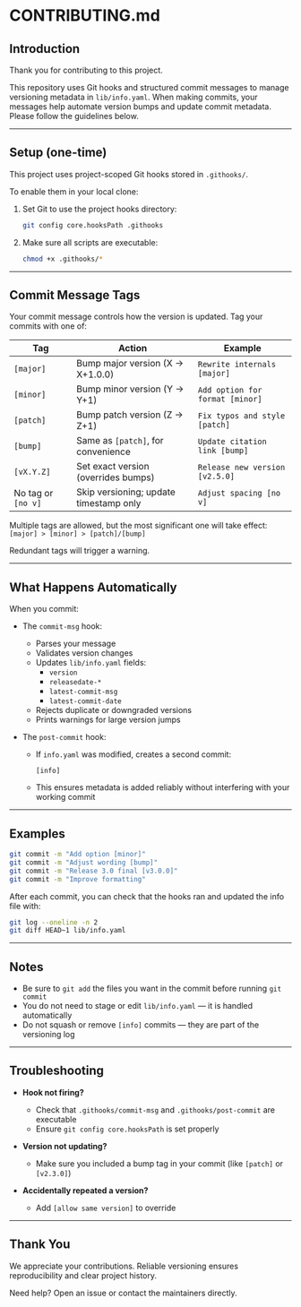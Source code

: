 # CONTRIBUTING.md

## Introduction

Thank you for contributing to this project.

This repository uses Git hooks and structured commit messages to manage versioning metadata in `lib/info.yaml`. When making commits, your messages help automate version bumps and update commit metadata. Please follow the guidelines below.

---

## Setup (one-time)

This project uses project-scoped Git hooks stored in `.githooks/`.

To enable them in your local clone:

1. Set Git to use the project hooks directory:

   ```bash
   git config core.hooksPath .githooks
   ```

2. Make sure all scripts are executable:

   ```bash
   chmod +x .githooks/*
   ```

---

## Commit Message Tags

Your commit message controls how the version is updated. Tag your commits with one of:

| Tag                | Action                                 | Example                                |
|--------------------|----------------------------------------|----------------------------------------|
| `[major]`          | Bump major version (X → X+1.0.0)       | `Rewrite internals [major]`            |
| `[minor]`          | Bump minor version (Y → Y+1)           | `Add option for format [minor]`        |
| `[patch]`          | Bump patch version (Z → Z+1)           | `Fix typos and style [patch]`          |
| `[bump]`           | Same as `[patch]`, for convenience     | `Update citation link [bump]`          |
| `[vX.Y.Z]`         | Set exact version (overrides bumps)    | `Release new version [v2.5.0]`         |
| No tag or `[no v]` | Skip versioning; update timestamp only | `Adjust spacing [no v]`                |

Multiple tags are allowed, but the most significant one will take effect:
`[major] > [minor] > [patch]/[bump]`

Redundant tags will trigger a warning.

---

## What Happens Automatically

When you commit:

- The `commit-msg` hook:
  - Parses your message
  - Validates version changes
  - Updates `lib/info.yaml` fields:
    - `version`
    - `releasedate-*`
    - `latest-commit-msg`
    - `latest-commit-date`
  - Rejects duplicate or downgraded versions
  - Prints warnings for large version jumps

- The `post-commit` hook:
  - If `info.yaml` was modified, creates a second commit:

    ```
    [info]
    ```

  - This ensures metadata is added reliably without interfering with your working commit

---

## Examples

```bash
git commit -m "Add option [minor]"
git commit -m "Adjust wording [bump]"
git commit -m "Release 3.0 final [v3.0.0]"
git commit -m "Improve formatting"
```

After each commit, you can check that the hooks ran and updated the info file with:

```bash
git log --oneline -n 2
git diff HEAD~1 lib/info.yaml
```

---

## Notes

- Be sure to `git add` the files you want in the commit before running `git commit`
- You do not need to stage or edit `lib/info.yaml` — it is handled automatically
- Do not squash or remove `[info]` commits — they are part of the versioning log

---

## Troubleshooting

- **Hook not firing?**
  - Check that `.githooks/commit-msg` and `.githooks/post-commit` are executable
  - Ensure `git config core.hooksPath` is set properly

- **Version not updating?**
  - Make sure you included a bump tag in your commit (like `[patch]` or `[v2.3.0]`)

- **Accidentally repeated a version?**
  - Add `[allow same version]` to override

---

## Thank You

We appreciate your contributions. Reliable versioning ensures reproducibility and clear project history.

Need help? Open an issue or contact the maintainers directly.